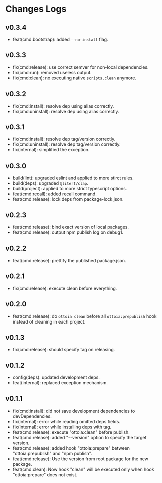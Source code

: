 # Changes Logs

## v0.3.4

-   feat(cmd:bootstrap): added `--no-install` flag.

## v0.3.3

-   fix(cmd:release): use correct semver for non-local dependencies.
-   fix(cmd:run): removed useless output.
-   fix(cmd:clean): no executing native `scripts.clean` anymore.

## v0.3.2

-   fix(cmd:install): resolve dep using alias correctly.
-   fix(cmd:uninstall): resolve dep using alias correctly.

## v0.3.1

-   fix(cmd:install): resolve dep tag/version correctly.
-   fix(cmd:uninstall): resolve dep tag/version correctly.
-   fix(internal): simplified the exception.

## v0.3.0

-   build(lint): upgraded eslint and applied to more stirct rules.
-   build(deps): upgraded `@litert/clap`.
-   build(project): applied to more strict typescript options.
-   feat(cmd:recall): added recall command.
-   feat(cmd:release): lock deps from package-lock.json.

## v0.2.3

-   feat(cmd:release): bind exact version of local packages.
-   feat(cmd:release): output npm publish log on debug1.

## v0.2.2

-   feat(cmd:release): prettify the published package.json.

## v0.2.1

-   fix(cmd:release): execute clean before everything.

## v0.2.0

-   feat(cmd:release): do `ottoia clean` before all `ottoia:prepublish` hook instead of cleaning in
    each project.

## v0.1.3

- fix(cmd:release): should specify tag on releasing.

## v0.1.2

- config(deps): updated development deps.
- feat(internal): replaced exception mechanism.

## v0.1.1

- fix(cmd:install): did not save development dependencies to devDependencies.
- fix(internal): error while reading omitted deps fields.
- fix(internal): error while installing deps with tag.
- feat(cmd:release): execute "ottoia:clean" before publish.
- feat(cmd:release): added "--version" option to specify the target version.
- feat(cmd:release): added hook "ottoia:prepare" between "ottoia:prepublish" and "npm publish".
- feat(cmd:release): Use the version from root package for the new package.
- feat(cmd:clean): Now hook "clean" will be executed only when hook "ottoia:prepare" does not exist.
